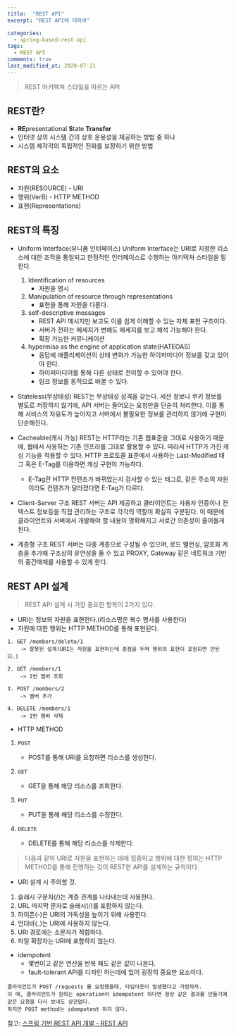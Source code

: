 ```yaml
---
title:  "REST API"
excerpt: "REST API에 대하여"

categories:
  - spring-based-rest-api
tags:
  - REST API
comments: true
last_modified_at: 2020-07-21
---
```


> REST 아키텍쳐 스타일을 따르는 API

## REST란?
* **RE**presentational **S**tate **Transfer**
* 인터넷 상의 시스템 간의 상호 운용성을 제공하는 방법 중 하나
* 시스템 제각각의 독립적인 진화를 보장하기 위한 방법

## REST의 요소
* 자원(RESOURCE) - URI
* 행위(VerB) - HTTP METHOD
* 표현(Representations)

## REST의 특징
* Uniform Interface(유니폼 인터페이스)
Uniform Interface는 URI로 지정한 리소스에 대한 조작을 통일되고 한정적인 인터페이스로 수행하는 아키텍처 스타일을 말한다.
    1. Identification of resources
        - 자원을 명시
    2. Manipulation of resource through representations
        - 표현을 통해 자원을 다룬다.
    3. self-descriptive messages
        - REST API 메시지만 보고도 이를 쉽게 이해할 수 있는 자체 표현 구조이다.
        - 서버가 전하는 메세지가 변해도 메세지를 보고 해석 가능해야 한다.
        - 확장 가능한 커뮤니케이션
    4. hypermisa as the engine of application state(HATEOAS)
        - 응답에 애플리케이션의 상태 변화가 가능한 하이퍼미디어 정보를 갖고 있어야 한다.
        - 하이퍼미디어를 통해 다른 상태로 전이할 수 있어야 한다. 
        - 링크 정보를 동적으로 바꿀 수 있다. 

* Stateless(무상태성)
REST는 무상태성 성격을 갖는다. 세션 정보나 쿠키 정보를 별도로 저장하지 않기에, API 서버는 들어오는 요청만을 단순히 처리한다.
이를 통해 서비스의 자유도가 높아지고 서버에서 불필요한 정보를 관리하지 않기에 구현이 단순해진다.

* Cacheable(캐시 가능)
REST는 HTTP라는 기존 웹표준을 그대로 사용하기 때문에, 웹에서 사용하는 기존 인프라를 그대로 활용할 수 있다.
따라서 HTTP가 가진 캐싱 기능을 적용할 수 있다. 
HTTP 프로토콜 표준에서 사용하는 Last-Modified 태그 혹은 E-Tag를 이용하면 캐싱 구현이 가능하다.
    * E-Tag란 HTTP 컨텐츠가 바뀌었는지 검사할 수 있는 태그로, 같은 주소의 자원이라도 컨텐츠가 달라졌다면 E-Tag가 다르다.

* Client-Server 구조
REST 서버는 API 제공하고 클라이언트는 사용자 인증이나 컨텍스트 정보등을 직접 관리하는 구조로 각각의 역할이 확실히 구분된다.
이 때문에 클라이언트와 서버에서 개발해야 할 내용이 명확해지고 서로간 의존성이 줄어들게 된다.

* 계층형 구조
REST 서버는 다중 계층으로 구성될 수 있으며, 로드 밸런싱, 암호화 계층을 추가해 구조상의 유연성을 둘 수 있고
PROXY, Gateway 같은 네트워크 기반의 중간매체를 사용할 수 있게 한다.

## REST API 설계
> REST API 설계 시 가장 중요한 항목이 2가지 있다.

* URI는 정보의 자원을 표현한다.(리소스명은 복수 명사를 사용한다)
* 자원에 대한 행위는 HTTP METHOD를 통해 표현된다.

```
1. GET /members/delete/1 
    -> 잘못된 설계(URI는 자원을 표현하는데 중점을 두며 행위의 표현이 포함되면 안된다.)

2. GET /members/1 
    -> 1번 멤버 조회

3. POST /members/2
    -> 멤버 추가

4. DELETE /members/1
    -> 1번 멤버 삭제
```

* HTTP METHOD

1. `POST` 
    - POST를 통해 URI를 요청하면 리소스를 생성한다.

2. `GET` 
    - GET을 통해 해당 리소스를 조회한다.

3. `PUT`
    - PUT을 통해 해당 리소스를 수정한다.
    
4. `DELETE`
    - DELETE를 통해 해당 리소스를 삭제한다.  

> 다음과 같이 URI로 자원을 표현하는 데에 집중하고 행위에 대한 정의는 
> HTTP METHOD를 통해 진행하는 것이 REST한 API를 설계하는 규칙이다. 

* URI 설계 시 주의할 것.
1. 슬래시 구분자(/)는 계층 관계를 나타내는데 사용한다.
2. URL 마지막 문자로 슬래시(/)를 포함하지 않는다.
3. 하이픈(-)은 URI의 가독성을 높이기 위해 사용한다.
4. 언더바(_)는 URI에 사용하지 않는다.
5. URI 경로에는 소문자가 적합하다.
6. 파일 확장자는 URI에 포함하지 않는다.

* idempotent
    - 몇번이고 같은 연산을 반복 해도 같은 값이 나온다.
    - fault-tolerant API를 디자인 하는데에 있어 굉장히 중요한 요소이다.

```
클라이언트가 POST /requests 를 요청했을때, 타임아웃이 발생했다고 가정하자.
이 때, 클라이언트가 원하는 operation이 idempotent 하다면 항상 같은 결과를 만들기에 같은 요청을 다시 보내도 상관없다.
하지만 POST method는 idempotent 하지 않다.
```

참고: [스프링 기반 REST API 개발 - REST API](https://www.inflearn.com/course/spring_rest-api/lecture/16409?tab=curriculum)